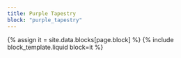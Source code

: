 ```yaml
---
title: Purple Tapestry
block: "purple_tapestry"
---
```


{% assign it = site.data.blocks[page.block] %}
{% include block_template.liquid block=it %}

